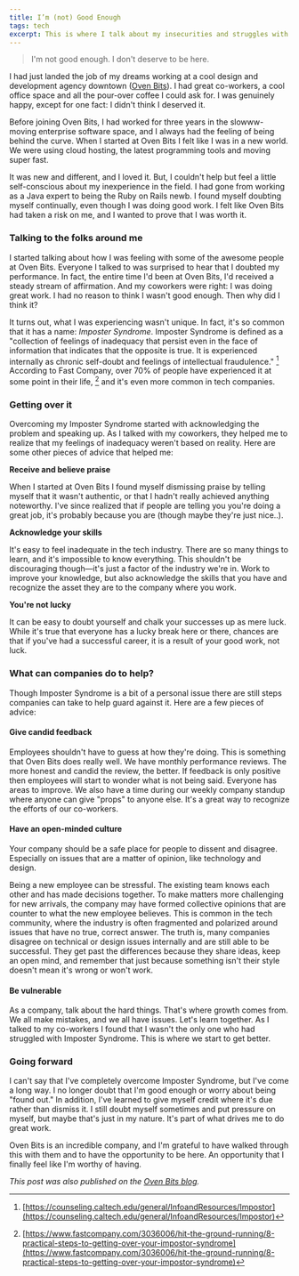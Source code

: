 ```yaml
---
title: I’m (not) Good Enough
tags: tech
excerpt: This is where I talk about my insecurities and struggles with Imposter Syndrome. In short, I never feel like I’m doing good enough work.
---
```


> I'm not good enough. I don't deserve to be here.

I had just landed the job of my dreams working at a cool design and development agency downtown ([Oven Bits](https://ovenbits.com)). I had great co-workers, a cool office space and all the pour-over coffee I could ask for. I was genuinely happy, except for one fact: I didn't think I deserved it.

Before joining Oven Bits, I had worked for three years in the slowww-moving enterprise software space, and I always had the feeling of being behind the curve. When I started at Oven Bits I felt like I was in a new world. We were using cloud hosting, the latest programming tools and moving super fast.

It was new and different, and I loved it. But, I couldn't help but feel a little self-conscious about my inexperience in the field. I had gone from working as a Java expert to being the Ruby on Rails newb. I found myself doubting myself continually, even though I was doing good work. I felt like Oven Bits had taken a risk on me, and I wanted to prove that I was worth it.

### Talking to the folks around me

I started talking about how I was feeling with some of the awesome people at Oven Bits. Everyone I talked to was surprised to hear that I doubted my performance. In fact, the entire time I'd been at Oven Bits, I'd received a steady stream of affirmation. And my coworkers were right: I was doing great work. I had no reason to think I wasn't good enough. Then why did I think it?

It turns out, what I was experiencing wasn't unique. In fact, it's so common that it has a name: *Imposter Syndrome*. Imposter Syndrome is defined as a "collection of feelings of inadequacy that persist even in the face of information that indicates that the opposite is true. It is experienced internally as chronic self-doubt and feelings of intellectual fraudulence." [^1] According to Fast Company, over 70% of people have experienced it at some point in their life, [^2] and it's even more common in tech companies.

### Getting over it

Overcoming my Imposter Syndrome started with acknowledging the problem and speaking up. As I talked with my coworkers, they helped me to realize that my feelings of inadequacy weren't based on reality. Here are some other pieces of advice that helped me:

**Receive and believe praise**

When I started at Oven Bits I found myself dismissing praise by telling myself that it wasn't authentic, or that I hadn't really achieved anything noteworthy. I've since realized that if people are telling you you're doing a great job, it's probably because you are (though maybe they're just nice..).

**Acknowledge your skills**

It's easy to feel inadequate in the tech industry. There are so many things to learn, and it's impossible to know everything. This shouldn't be discouraging though—it's just a factor of the industry we're in. Work to improve your knowledge, but also acknowledge the skills that you have and recognize the asset they are to the company where you work.

**You're not lucky**

It can be easy to doubt yourself and chalk your successes up as mere luck. While it's true that everyone has a lucky break here or there, chances are that if you've had a successful career, it is a result of your good work, not luck.

### What can companies do to help?

Though Imposter Syndrome is a bit of a personal issue there are still steps companies can take to help guard against it. Here are a few pieces of advice:

#### Give candid feedback

Employees shouldn't have to guess at how they're doing. This is something that Oven Bits does really well. We have monthly performance reviews. The more honest and candid the review, the better. If feedback is only positive then employees will start to wonder what is not being said. Everyone has areas to improve. We also have a time during our weekly company standup where anyone can give "props" to anyone else. It's a great way to recognize the efforts of our co-workers.

#### Have an open-minded culture

Your company should be a safe place for people to dissent and disagree. Especially on issues that are a matter of opinion, like technology and design.

Being a new employee can be stressful. The existing team knows each other and has made decisions together. To make matters more challenging for new arrivals, the company may have formed collective opinions that are counter to what the new employee believes. This is common in the tech community, where the industry is often fragmented and polarized around issues that have no true, correct answer. The truth is, many companies disagree on technical or design issues internally and are still able to be successful. They get past the differences because they share ideas, keep an open mind, and remember that just because something isn't their style doesn't mean it's wrong or won't work.

#### Be vulnerable

As a company, talk about the hard things. That's where growth comes from. We all make mistakes, and we all have issues. Let's learn together. As I talked to my co-workers I found that I wasn't the only one who had struggled with Imposter Syndrome. This is where we start to get better.

### Going forward

I can't say that I've completely overcome Imposter Syndrome, but I've come a long way. I no longer doubt that I'm good enough or worry about being "found out." In addition, I've learned to give myself credit where it's due rather than dismiss it. I still doubt myself sometimes and put pressure on myself, but maybe that's just in my nature. It's part of what drives me to do great work.

Oven Bits is an incredible company, and I'm grateful to have walked through this with them and to have the opportunity to be here. An opportunity that I finally feel like I'm worthy of having.

*This post was also published on the [Oven Bits blog](https://ovenbits.com/journal/im-not-good-enough).*

[^1]: [https://counseling.caltech.edu/general/InfoandResources/Impostor](https://counseling.caltech.edu/general/InfoandResources/Impostor)
[^2]: [https://www.fastcompany.com/3036006/hit-the-ground-running/8-practical-steps-to-getting-over-your-impostor-syndrome](https://www.fastcompany.com/3036006/hit-the-ground-running/8-practical-steps-to-getting-over-your-impostor-syndrome)
